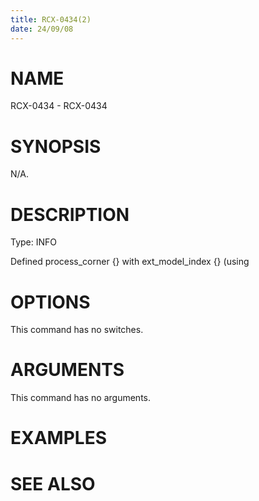 ```yaml
---
title: RCX-0434(2)
date: 24/09/08
---
```


# NAME

RCX-0434 - RCX-0434

# SYNOPSIS

N/A.

# DESCRIPTION

Type: INFO

Defined process_corner {} with ext_model_index {} (using

# OPTIONS

This command has no switches.

# ARGUMENTS

This command has no arguments.

# EXAMPLES

# SEE ALSO
